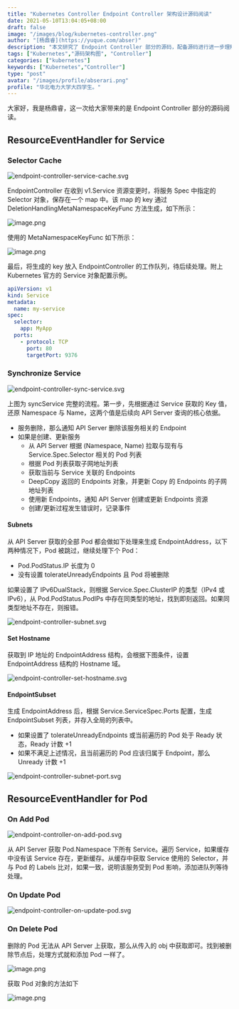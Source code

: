 ```yaml
---
title: "Kubernetes Controller Endpoint Controller 架构设计源码阅读"
date: 2021-05-10T13:04:05+08:00
draft: false
image: "/images/blog/kubernetes-controller.png"
author: "[杨鼎睿](https://yuque.com/abser)"
description: "本文研究了 Endpoint Controller 部分的源码，配备源码进行进一步理解，可以加深理解,增强相关设计能力。"
tags: ["Kubernetes","源码架构图", "Controller"]
categories: ["kubernetes"]
keywords: ["Kubernetes","Controller"]
type: "post"
avatar: "/images/profile/abserari.png"
profile: "华北电力大学大四学生。"
---
```


大家好，我是杨鼎睿，这一次给大家带来的是 Endpoint Controller 部分的源码阅读。

<a name="y7LVx"></a>
## ResourceEventHandler for Service
<a name="Oa9c8"></a>
### Selector Cache

![endpoint-controller-service-cache.svg](9.png)

EndpointController 在收到 v1.Service 资源变更时，将服务 Spec 中指定的 Selector 对象，保存在一个 map 中。该 map 的 key 通过 DeletionHandlingMetaNamespaceKeyFunc 方法生成，如下所示：

![image.png](10.png)

使用的 MetaNamespaceKeyFunc 如下所示：

![image.png](11.png)

最后，将生成的 key 放入 EndpointController 的工作队列，待后续处理。附上 Kubernetes 官方的 Service 对象配置示例。
```yaml
apiVersion: v1
kind: Service
metadata:
  name: my-service
spec:
  selector:
    app: MyApp
  ports:
    - protocol: TCP
      port: 80
      targetPort: 9376
```
<a name="nn98h"></a>
### Synchronize Service

![endpoint-controller-sync-service.svg](12.png)

上图为 syncService 完整的流程。第一步，先根据通过 Service 获取的 Key 值，还原 Namespace 与 Name，这两个值是后续向 API Server 查询的核心依据。



- 服务删除，那么通知 API Server 删除该服务相关的 Endpoint
- 如果是创建、更新服务
   - 从 API Server 根据 (Namespace, Name) 拉取与现有与 Service.Spec.Selector 相关的 Pod 列表
   - 根据 Pod 列表获取子网地址列表
   - 获取当前与 Service 关联的 Endpoints
   - DeepCopy 返回的 Endpoints 对象，并更新 Copy 的 Endpoints 的子网地址列表
   - 使用新 Endpoints，通知 API Server 创建或更新 Endpoints 资源
   - 创建/更新过程发生错误时，记录事件



<a name="0oJNy"></a>
#### Subnets
从 API Server 获取的全部 Pod 都会做如下处理来生成 EndpointAddress，以下两种情况下，Pod 被跳过，继续处理下个 Pod：

- Pod.PodStatus.IP 长度为 0
- 没有设置 tolerateUnreadyEndpoints 且 Pod 将被删除



如果设置了 IPv6DualStack，则根据 Service.Spec.ClusterIP 的类型（IPv4 或 IPv6），从 Pod.PodStatus.PodIPs 中存在同类型的地址，找到即刻返回。如果同类型地址不存在，则报错。

![endpoint-controller-subnet.svg](13.png)



<a name="jCp7r"></a>
#### Set Hostname
获取到 IP 地址的 EndpointAddress 结构，会根据下图条件，设置 EndpointAddress 结构的 Hostname 域。

![endpoint-controller-set-hostname.svg](14.png)



<a name="iyIXW"></a>
#### EndpointSubset
生成 EndpointAddress 后，根据 Service.ServiceSpec.Ports 配置，生成 EndpointSubset 列表，并存入全局的列表中。

- 如果设置了 tolerateUnreadyEndpoints 或当前遍历的 Pod 处于 Ready 状态，Ready 计数 +1
- 如果不满足上述情况，且当前遍历的 Pod 应该归属于 Endpoint，那么 Unready 计数 +1

![endpoint-controller-subnet-port.svg](15.png)



<a name="Rdava"></a>
## ResourceEventHandler for Pod
<a name="7FtyV"></a>
### On Add Pod
![endpoint-controller-on-add-pod.svg](16.png)

从 API Server 获取 Pod.Namespace 下所有 Service。遍历 Service，如果缓存中没有该 Service 存在，更新缓存。从缓存中获取 Service 使用的 Selector，并与 Pod 的 Labels 比对，如果一致，说明该服务受到 Pod 影响，添加进队列等待处理。



<a name="SNwIP"></a>
### On Update Pod
![endpoint-controller-on-update-pod.svg](17.png)



<a name="4zbuZ"></a>
### On Delete Pod
删除的 Pod 无法从 API Server 上获取，那么从传入的 obj 中获取即可。找到被删除节点后，处理方式就和添加 Pod 一样了。

![image.png](18.png)

获取 Pod 对象的方法如下

![image.png](19.png)
